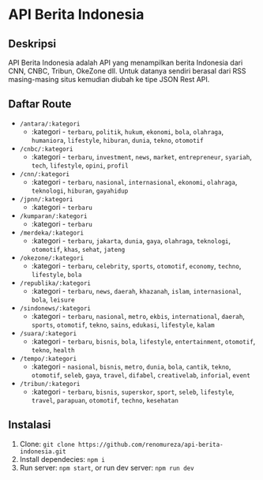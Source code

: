 # API Berita Indonesia

## Deskripsi

API Berita Indonesia adalah API yang menampilkan berita Indonesia dari CNN, CNBC, Tribun, OkeZone dll. Untuk datanya sendiri berasal dari RSS masing-masing situs kemudian diubah ke tipe JSON Rest API.

## Daftar Route

- `/antara/:kategori`
  - :kategori - `terbaru`, `politik`, `hukum`, `ekonomi`, `bola`, `olahraga`, `humaniora`, `lifestyle`, `hiburan`, `dunia`, `tekno`, `otomotif`
- `/cnbc/:kategori`
  - :kategori - `terbaru`, `investment`, `news`, `market`, `entrepreneur`, `syariah`, `tech`, `lifestyle`, `opini`, `profil`
- `/cnn/:kategori`
  - :kategori - `terbaru`, `nasional`, `internasional`, `ekonomi`, `olahraga`, `teknologi`, `hiburan`, `gayahidup`
- `/jpnn/:kategori`
  - :kategori - `terbaru`
- `/kumparan/:kategori`
  - :kategori - `terbaru`
- `/merdeka/:kategori`
  - :kategori - `terbaru`, `jakarta`, `dunia`, `gaya`, `olahraga`, `teknologi`, `otomotif`, `khas`, `sehat`, `jateng`
- `/okezone/:kategori`
  - :kategori - `terbaru`, `celebrity`, `sports`, `otomotif`, `economy`, `techno`, `lifestyle`, `bola`
- `/republika/:kategori`
  - :kategori - `terbaru`, `news`, `daerah`, `khazanah`, `islam`, `internasional`, `bola`, `leisure`
- `/sindonews/:kategori`
  - :kategori - `terbaru`, `nasional`, `metro`, `ekbis`, `international`, `daerah`, `sports`, `otomotif`, `tekno`, `sains`, `edukasi`, `lifestyle`, `kalam`
- `/suara/:kategori`
  - :kategori - `terbaru`, `bisnis`, `bola`, `lifestyle`, `entertainment`, `otomotif`, `tekno`, `health`
- `/tempo/:kategori`
  - :kategori - `nasional`, `bisnis`, `metro`, `dunia`, `bola`, `cantik`, `tekno`, `otomotif`, `seleb`, `gaya`, `travel`, `difabel`, `creativelab`, `inforial`, `event`
- `/tribun/:kategori`
  - :kategori - `terbaru`, `bisnis`, `superskor`, `sport`, `seleb`, `lifestyle`, `travel`, `parapuan`, `otomotif`, `techno`, `kesehatan`

## Instalasi

1. Clone: `git clone https://github.com/renomureza/api-berita-indonesia.git`
2. Install dependecies: `npm i`
3. Run server: `npm start`, or run dev server: `npm run dev`
